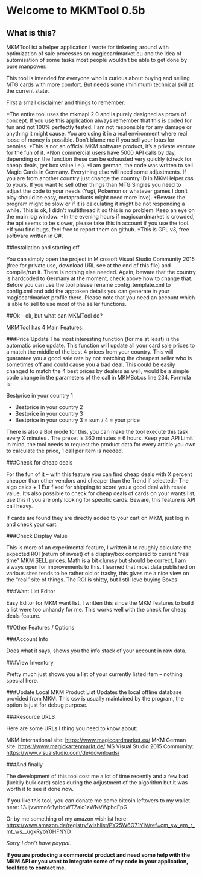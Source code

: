 # Welcome to MKMTool 0.5b

## What is this?

MKMTool ist a helper application I wrote for tinkering around with optimization of sale processes on magiccardmarket.eu and the idea of automisation of some tasks most people wouldn’t be able to get done by pure manpower. 

This tool is intended for everyone who is curious about buying and selling MTG cards with more comfort. But needs some (minimum) technical skill at the current state.

First a small disclaimer and things to remember:

*The entire tool uses the mkmapi 2.0 and is purely designed as prove of concept. If you use this application always remember that this is coded for fun and not 100% perfectly tested. I am not responsible for any damage or anything it might cause. You are using it in a real environment where real loose of money is possible. Don’t blame me if you sell your lotus for pennies.
*This is not an official MKM software product, it’s a private venture for the fun of it.
*Non commercial users have 5000 API calls by day, depending on the function these can be exhausted very quickly (check for cheap deals, get box value i.e.).
*I am german, the code was written to sell Magic Cards in Germany. Everything else will need some adjustments. If you are from another country just change the country ID in MKMHelper.css to yours. If you want to sell other things than MTG Singles you need to adjust the code to your needs (Yugi, Pokemon or whatever games I don’t play should be easy, metaproducts might need more love).
*Beware the program might be slow or if it is calculating it might be not responding a while. This is ok, I didn’t multithread it so this is no problem. Keep an eye on the main log window.
*In the evening hours if magiccardmarket is crowded, the api seems to be slower, please take this in account if you use the tool.
*If you find bugs, feel free to report them on github. 
*This is GPL v3, free software written in C#.

##Installation and starting off

You can simply open the project in Microsoft Visual Studio Community 2015 (free for private use, download URL see at the end of this file) and compile/run it. There is nothing else needed. Again, beware that the country is hardcoded to Germany at the moment, check above how to change that.
Before you can use the tool please rename config_template.xml to config.xml and add the apptoken details you can generate in your magiccardmarket profile there. Please note that you need an account which is able to sell to use most of the seller functions.

##Ok - ok, but what can MKMTool do?

MKMTool has 4 Main Features:

###Price Update
The most interesting function (for me at least) is the automatic price update. This function will update all your card sale prices to a match the middle of the best 4 prices from your country. This will guarantee you a good sale rate by not matching the cheapest seller who is sometimes off and could cause you a bad deal. This could be easily changed to match the 4 best prices by dealers as well, would be a simple code change in the parameters of the call in MKMBot.cs line 234.
Formula is:

Bestprice in your country 1
+ Bestprice in your country 2
+ Bestprice in your country 3
+ Bestprice in your country 3
= sum / 4
= your price

There is also a Bot mode for this, you can make the tool execute this task every X minutes . The preset is 360 minutes = 6 hours. Keep your API Limit in mind, the tool needs to request the product data for every article you own to calculate the price, 1 call per item is needed. 

###Check for cheap deals

For the fun of it – with this feature you can find cheap deals with X percent cheaper than other vendors and cheaper than the Trend if selected.- The algo calcs + 1 Eur fixed for shipping to score you a good deal with resale value. It’s also possible to check for cheap deals of cards on your wants list, use this if you are only looking for specific cards. Beware, this feature is API call heavy.

If cards are found they are directly added to your cart on MKM, just log in and check your cart.

###Check Display Value

This is more of an experimental feature, I written it to roughly calculate the expected ROI (return of invest) of a display/box compared to current “real time” MKM SELL prices. Math is a bit clumsy but should be correct, I am always open for improvements to this. I learned that most data published on various sites tends to be rather old or trashy, this gives me a nice view on the “real” site of things. The ROI is shitty, but I still love buying Boxes.

###Want List Editor

Easy Editor for MKM want list, I written this since the MKM features to build a list were too unhandy for me. This works well with the check for cheap deals feature.

##Other Features / Options

###Account Info

Does what it says, shows you the info stack of your account in raw data.

###View Inventory

Pretty much just shows you a list of your currently listed item – nothing special here.

###Update Local MKM Product List
Updates the local offline database provided from MKM. This csv is usually maintained by the program, the option is just for debug purpose.

###Resource URLS

Here are some URLs I thing you need to know about:

MKM International site: https://www.magiccardmarket.eu/
MKM German site: https://www.magickartenmarkt.de/
MS Visual Studio 2015 Community: https://www.visualstudio.com/de/downloads/

###And finally

The development of this tool cost me a lot of time recently and a few bad (luckily bulk card) sales during the adjustment of the algorithm but it was worth it to see it done now. 

If you like this tool, you can donate me some bitcoin leftovers to my wallet here:
13Jjvvnmn6t1ytbqWTZaio1zWNVWpbcEpG

Or by me something of my amazon wishlist here:
https://www.amazon.de/registry/wishlist/PY25W6O71YIV/ref=cm_sw_em_r_mt_ws__ugkRybY0HFNYD

*Sorry I don’t have paypal.*

**If you are producing a commercial product and need some help with the MKM API or you want to integrate some of my code in your application, feel free to contact me.**



 
